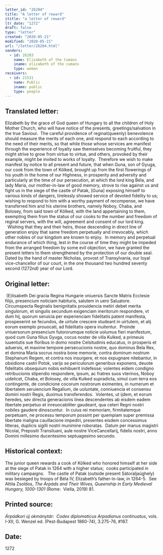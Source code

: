 ```yaml
---
letter_id: "26204"
title: "A letter of reward"
ititle: "a letter of reward"
ltr_date: "1272"
draft: false
type: "letter"
created: "2020-05-21"
modified: "2020-05-21"
url: "/letter/26204.html"
senders:
  - id: 26203
    name: Elizabeth of the Cumans
    iname: elizabeth of the cumans
    type: woman
receivers:
  - id: 21531
    name: Public
    iname: public
    type: people
---
```

<h2> Translated letter:</h2><p>Elizabeth by the grace of God queen of Hungary to all the children of Holy Mother Church, who will have notice of the presents, greetings/salvation in the true Saviour.&nbsp; The careful providence of reginal(queenly) benevolence should measure the merits of each one, and respond to each according to the need of their merits, so that while those whose services are manifest through the experience of loyalty saw themselves becoming fruitful, they might strive to grow from virtue to virtue, and others, provoked by their example, might be invited to works of loyalty.&nbsp; Therefore we wish to make manifest by notice to all present and future, that when Guna, son of Gyuga, our cook from the town of Kölked, brought up from the first flowerings of his youth in the home of our Highness, in prosperity and adversity and particularly at the time of our persecution, at which the lord king Béla, and lady Maria, our mother-in-law of good memory, strove to rise against us and fight us in the siege of the castle of Patak, [Guna] exposing himself to various kinds of dangers, tirelessly showed service of devoted fidelity to us; wishing to respond to him with a worthy payment of recompense, we have transferred him and his uterine brothers, namely Noboy, Chaba, and Bolosey, from said town of Kölked, with the land appertaining to them, exempting them from the status of our cooks to the number and freedom of reginal servers, with the will, agreement and consent of our lord king. &nbsp;&nbsp;Wishing that they and their heirs, those descending in direct line of generation enjoy that same freedom perpetually and irrevocably, which other nobles of our kingdom are known to enjoy.&nbsp; In memory and perpetual endurance of which thing, lest in the course of time they might be impeded from the arranged freedom by some evil objection, we have granted the present letters to them strengthened by the protection of our double seal.&nbsp; Dated by the hand of master Nicholas, provost of Transylvania, our loyal vice-chancellor of our court, in the one thousand two hundred seventy second (1272nd) year of our Lord.</p><h2 class="mt-4"> Original letter:</h2><p>&nbsp;(E)lisabeth Dei gracia Regina Hungarie vniuersis Sancte Matris Ecclesie filijs, presencium noticiam habituris, salutem in uero Saluatore.&nbsp; Circumspecta Reginalis benignitatis prouidencia metiri debet merita singulorum, et singulis secundum exigenciam meritorum respondere, vt dum hij, quorum seruicia per experienciam fidelitatis patent manifesta, prospexerint se fecundos, de uirtute crescere studeant in uirtutem, et alij eorum exemplo prouocati, ad fidelitatis opera inuitentur.&nbsp; Proinde vniuersorum presencium futororumque noticie uolumus fieri manifestum, quod cum Guna filius Gyuga, cocus noster de villa Kulked, a primeuis iuuentutis sue floribus in domo nostre Celsitudinis educatus, in prosperis et aduersis, et maxime tempore persecucionis nostre, quo dominus Bela Rex, et domina Maria socrus nostra bone memorie, contra dominum nostrum Stephanum Regem, et contra nos insurgere, et nos expugnare nitebantur, in obsidione castri Potok, varijs se periculorum generibus exponens, deuote fidelitatis obsequium nobis exhibuerit indefesse; volentes eidem condigno retribucionis stipendio respondere, ipsum, ac fratres suos vterinos, Noboy uidelicet, Chaba, et Bolosey, de villa Kulked supradicta, simul cum terra eos contingente, de condicione cocorum nostrorum eximentes, in numerum et libertatem seruiencium Regalium, de uoluntate, conniuencia et consensu domini nostri Regis, duximus transferendos.&nbsp; Volentes, ut ijdem, et eorum heredes, sev directa generacionis linea descendentes ab eisdem eadem libertate perpetuo et inreuocabiliter gaudeant, qua ceteri Regni nostri nobiles gaudere dinoscuntur.&nbsp; In cuius rei memoriam, firmitatemque perpetuam, ne processu temporum possint per quempiam super premissa libertate maligna cauillacione impediri, presentes eisdem concessimus litteras, duplicis sigilli nostri munimine roboratas.&nbsp; Datum per manus magistri Nicolai, Prepositi Transiluani, aule nostre ViceCancellarij, fidelis nostri, anno Domini millesimo ducentesimo septuagesimo secundo.</p><h2 class="mt-4"> Historical context:</h2><p>The junior queen rewards a cook of Kölked who honored himself at her side at the siege of Patak in 1264 with a higher status; &nbsp;cooks participated in military campaigns. &nbsp;&nbsp;The castle of Patak (outside present Sátoraljaúghely) was besieged by troops of Béla IV, Elizabeth’s father-in-law, in 1264-5.&nbsp; See Attila Zsoldos, <i>The Árpáds and Their Wives, Queenship in Early Medieval Hungary, 1000-1301</i>&nbsp;(Rome:&nbsp; Viella, 2019) 81.</p><h2 class="mt-4"> Printed source:</h2><p><i>Árpádkori új okmánytár:&nbsp; Codex diplomaticus Arpadianus continuatus</i>, vols. I-XII, G. Wenzel ed. (Pest-Budapest 1860-74),&nbsp;3.275-76, #167.</p><h2 class="mt-4"> Date:</h2>1272